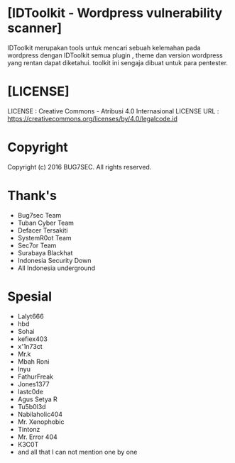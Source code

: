 # [IDToolkit - Wordpress vulnerability scanner]
IDToolkit merupakan tools untuk mencari sebuah kelemahan 
pada wordpress dengan IDToolkit semua plugin , theme dan version wordpress
yang rentan dapat diketahui. toolkit ini sengaja dibuat untuk para pentester.

# [LICENSE]
LICENSE       : Creative Commons - Atribusi 4.0 Internasional
LICENSE URL   : https://creativecommons.org/licenses/by/4.0/legalcode.id

# Copyright
Copyright (c) 2016 BUG7SEC. All rights reserved.

#  Thank's
* Bug7sec Team
* Tuban Cyber Team
* Defacer Tersakiti
* SystemR0ot Team
* Sec7or Team
* Surabaya Blackhat
* Indonesia Security Down
* All Indonesia underground

#  Spesial 
* Lalyt666
* hbd
* Sohai
* kefiex403
* x'1n73ct
* Mr.k
* Mbah Roni
* Inyu
* FathurFreak
* Jones1377
* lastc0de
* Agus Setya R  
* Tu5b0l3d
* Nabilaholic404
* Mr. Xenophobic
* Tintonz
* Mr. Error 404
* K3C0T
* and all that I can not mention one by one
